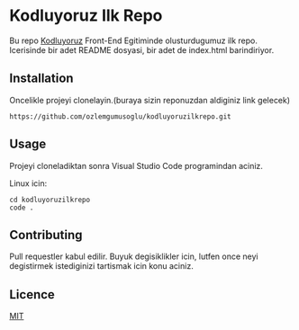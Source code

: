 # **Kodluyoruz Ilk Repo**
Bu repo [Kodluyoruz](https://kodluyoruz.org) Front-End Egitiminde olusturdugumuz ilk repo. Icerisinde bir adet README dosyasi, bir adet de index.html barindiriyor.



## **Installation**
Oncelikle projeyi clonelayin.(buraya sizin reponuzdan aldiginiz link gelecek)

```
https://github.com/ozlemgumusoglu/kodluyoruzilkrepo.git
```

## **Usage** 
Projeyi cloneladiktan sonra Visual Studio Code programindan aciniz.

Linux icin:
``` 
cd kodluyoruzilkrepo
code .
```
## **Contributing**
Pull requestler kabul edilir. Buyuk degisiklikler icin, lutfen once neyi degistirmek istediginizi tartismak icin konu aciniz.

## **Licence**
[MIT](https://choosealicense.com/)
